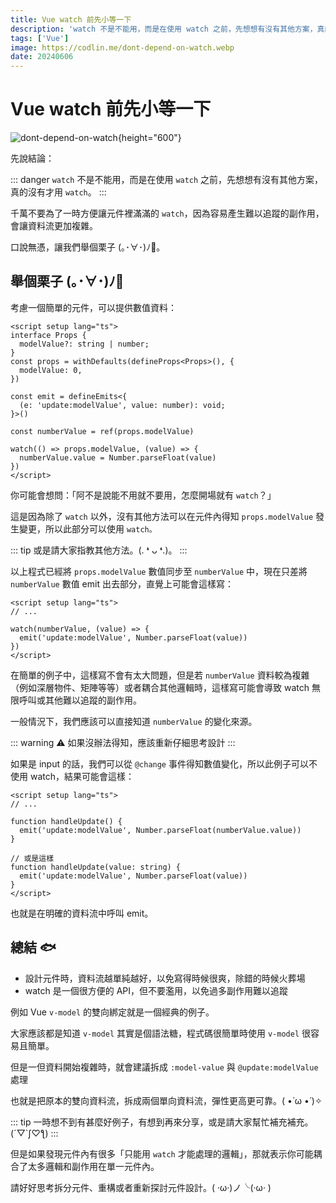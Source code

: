 ```yaml
---
title: Vue watch 前先小等一下
description: 'watch 不是不能用，而是在使用 watch 之前，先想想有沒有其他方案，真的沒有才用 watch。'
tags: ['Vue']
image: https://codlin.me/dont-depend-on-watch.webp
date: 20240606
---
```


# Vue watch 前先小等一下

![dont-depend-on-watch](/dont-depend-on-watch.webp){height="600"}

先說結論：

::: danger
`watch` 不是不能用，而是在使用 `watch` 之前，先想想有沒有其他方案，真的沒有才用 `watch`。
:::

千萬不要為了一時方便讓元件裡滿滿的 `watch`，因為容易產生難以追蹤的副作用，會讓資料流更加複雜。

口說無憑，讓我們舉個栗子 (｡･∀･)ﾉ🌰。

## 舉個栗子 (｡･∀･)ﾉ🌰

考慮一個簡單的元件，可以提供數值資料：

```vue
<script setup lang="ts">
interface Props {
  modelValue?: string | number;
}
const props = withDefaults(defineProps<Props>(), {
  modelValue: 0,
})

const emit = defineEmits<{
  (e: 'update:modelValue', value: number): void;
}>()

const numberValue = ref(props.modelValue)

watch(() => props.modelValue, (value) => {
  numberValue.value = Number.parseFloat(value)
})
</script>
```

你可能會想問：「阿不是說能不用就不要用，怎麼開場就有 `watch`？」

這是因為除了 `watch` 以外，沒有其他方法可以在元件內得知  `props.modelValue` 發生變更，所以此部分可以使用 `watch。`

::: tip
或是請大家指教其他方法。(. ❛ ᴗ ❛.)。
:::

以上程式已經將 `props.modelValue` 數值同步至 `numberValue` 中，現在只差將 `numberValue` 數值 emit 出去部分，直覺上可能會這樣寫：

```vue
<script setup lang="ts">
// ...

watch(numberValue, (value) => {
  emit('update:modelValue', Number.parseFloat(value))
})
</script>
```

在簡單的例子中，這樣寫不會有太大問題，但是若 `numberValue` 資料較為複雜（例如深層物件、矩陣等等）或者耦合其他邏輯時，這樣寫可能會導致 watch 無限呼叫或其他難以追蹤的副作用。

一般情況下，我們應該可以直接知道 `numberValue` 的變化來源。

::: warning
⚠ 如果沒辦法得知，應該重新仔細思考設計
:::

如果是 input 的話，我們可以從 `@change` 事件得知數值變化，所以此例子可以不使用 watch，結果可能會這樣：

```vue
<script setup lang="ts">
// ...

function handleUpdate() {
  emit('update:modelValue', Number.parseFloat(numberValue.value))
}

// 或是這樣
function handleUpdate(value: string) {
  emit('update:modelValue', Number.parseFloat(value))
}
</script>
```

也就是在明確的資料流中呼叫 emit。

## 總結 🐟

- 設計元件時，資料流越單純越好，以免寫得時候很爽，除錯的時候火葬場
- watch 是一個很方便的 API，但不要濫用，以免過多副作用難以追蹤

例如 Vue  `v-model` 的雙向綁定就是一個經典的例子。

大家應該都是知道 `v-model` 其實是個語法糖，程式碼很簡單時使用 `v-model` 很容易且簡單。

但是一但資料開始複雜時，就會建議拆成 `:model-value` 與 `@update:modelValue` 處理

也就是把原本的雙向資料流，拆成兩個單向資料流，彈性更高更可靠。( •̀ ω •́ )✧

::: tip
一時想不到有甚麼好例子，有想到再來分享，或是請大家幫忙補充補充。(´▽`ʃ♡ƪ)
:::

但是如果發現元件內有很多「只能用 `watch` 才能處理的邏輯」，那就表示你可能耦合了太多邏輯和副作用在單一元件內。

請好好思考拆分元件、重構或者重新探討元件設計。( ‧ω‧)ノ╰(‧ω‧ )
